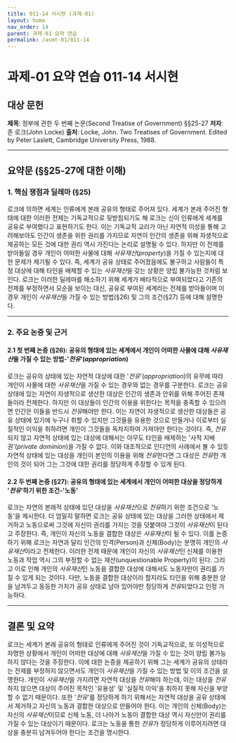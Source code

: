 ```yaml
---
title: 011-14 서시현 (과제-01)
layout: home
nav_order: 14
parent: 과제-01 요약 연습
permalink: /asmt-01/011-14
---
```


# 과제-01 요약 연습 011-14 서시현 

## 대상 문헌  
**제목**: 정부에 관한 두 번째 논문(Second Treatise of Government) §§25-27
**저자**: 존 로크(John Locke)
**출처**: Locke, John. Two Treatises of Government. Edited by Peter Laslett, Cambridge University Press, 1988.

---

## 요약문 (§§25-27에 대한 이해)  

### 1. 핵심 쟁점과 딜레마 (§25)

로크에 의하면 세계는 인류에게 본래 공유의 형태로 주어져 있다. 세계가 본래 주어진 형태에 대한 이러한 전제는 기독교적으로 뒷받침되기도 해 로크는 신이 인류에게 세계를 공유로 부여했다고 표현하기도 한다. 이는 기독교적 교리가 아닌 자연적 이성을 통해 고려해보아도 인간이 생존을 위한 권리를 가지므로 자연이 인간의 생존을 위해 자생적으로 제공하는 모든 것에 대한 권리 역시 가진다는 논리로 설명될 수 있다. 하지만 이 전제를 받아들일 경우 개인이 어떠한 사물에 대해 *사유재산*(*property*)을 가질 수 있는지에 대한 문제가 제기될 수 있다. 즉, 세계가 공유 상태로 주어졌음에도 불구하고 사람들이 특정 대상에 대해 타인을 배제할 수 있는 *사유재산*을 갖는 상황은 양립 불가능한 것처럼 보인다. 로크는 이러한 딜레마를 해소하기 위해 세계가 배타적으로 부여되었다고 기존의 전제를 부정하면서 모순을 보이는 대신, 공유로 부여된 세계라는 전제를 받아들이며 이 경우 개인이 *사유재산*을 가질 수 있는 방법(§26) 및 그의 조건(§27) 등에 대해 설명한다.

---

### 2. 주요 논증 및 근거 

#### 2.1 첫 번째 논증 (§26): 공유의 형태에 있는 세계에서 개인이 어떠한 사물에 대해 *사유재산*을 가질 수 있는 방법-'*전유*'(*appropriation*)

로크는 공유의 상태에 있는 자연적 대상에 대한 '*전유*'(*appropriation*)의 유무에 따라 개인이 사물에 대한 *사유재산*을 가질 수 있는 경우와 없는 경우를 구분한다. 로크는 공유 상태에 있는 자연이 자생적으로 생산한 대상은 인간의 생존과 안위를 위해 주어진 존재들이라 전제한다. 하지만 이 대상들이 인간의 이용을 위한다는 목적을 충족할 수 있으려면 인간은 이들을 반드시 *전유*해야만 한다. 이는 자연이 자생적으로 생산한 대상들은 공유 상태에 있기에 누구나 취할 수 있지만 그것들을 유용한 것으로 만들거나 이로부터 실질적인 이익을 취하려면 개인이 그것들을 독차지하여 가져야만 한다는 것이다. 즉, *전유*되지 않고 자연적 상태에 있는 대상에 대해서는 아무도 타인을 배제하는 '사적 지배권'(*private dominion*)을 가질 수 없다. 이와 대조적으로 인디언의 사례에서 볼 수 있듯 자연적 상태에 있는 대상을 개인이 본인의 이용을 위해 *전유*한다면 그 대상은 *전유*한 개인의 것이 되어 그는 그것에 대한 권리를 정당하게 주장할 수 있게 된다.

#### 2.2 두 번째 논증 (§27): 공유의 형태에 있는 세계에서 개인이 어떠한 대상을 정당하게 '*전유*'하기 위한 조건-'노동'

로크는 자연의 본래적 상태에 있던 대상을 *사유재산*으로 *전유*하기 위한 조건으로 '노동'을 제시한다. 더 엄밀히 말하면 로크는 공유 상태에 있는 대상을 그러한 상태에서 제거하고 노동으로써 그것에 자신이 권리를 가지는 것을 덧붙여야 그것이 *사유재산*이 된다고 주장한다. 즉, 개인이 자신의 노동을 결합한 대상은 *사유재산*이 될 수 있다. 이를 논증하기 위해 로크는 자연과 달리 인간의 인격(Person)과 신체(Body)는 분명히 개인의 *사유재산*이라고 전제한다. 이러한 전제 때문에 개인이 자신의 *사유재산*인 신체를 이용한 노동과 작업 역시 그의 부정할 수 없는 재산(unquestionable Property)이 된다. 그리고 이로 인해 개인의 *사유재산*인 노동을 결합한 대상에 대해서도 노동자만이 권리를 가질 수 있게 되는 것이다. 다만, 노동을 결합한 대상이라 할지라도 타인을 위해 충분한 양을 남겨두고 동등한 가치가 공유 상태로 남아 있어야만 정당하게 *전유*되었다고 인정 가능하다.

---

## 결론 및 요약

로크는 세계가 본래 공유의 형태로 인류에게 주어진 것이 기독교적으로, 또 이성적으로 자명한 상황에서 개인이 어떠한 대상에 대해 *사유재산*을 가질 수 있는 것이 양립 불가능하지 않다는 것을 주장한다. 이에 대한 논증을 제공하기 위해 그는 세계가 공유의 상태라는 전제를 부정하지 않으면서도 개인이 *사유재산*을 가질 수 있는 방법 및 이의 조건을 설명한다. 개인이 *사유재산*을 가지려면 자연적 대상을 *전유*해야 하는데, 이는 대상을 *전유*하지 않으면 대상이 주어진 목적인 '유용성' 및 '실질적 이익'을 취하지 못해 자신을 부양할 수 없기 때문이다. 또한 '*전유*'를 정당하게 하기 위해서는 자연적 대상을 공유 상태에서 제거하고 자신의 노동과 결합한 대상으로 만들어야 한다. 이는 개인의 신체(Body)는 자신의 *사유재산*이므로 신체 노동, 더 나아가 노동이 결합한 대상 역시 자신만이 권리를 가질 수 있는 대상이기 때문이다. 로크는 노동을 통한 *전유*가 정당하게 이루어지려면 대상을 충분히 남겨두어야 한다는 조건을 명시한다.

